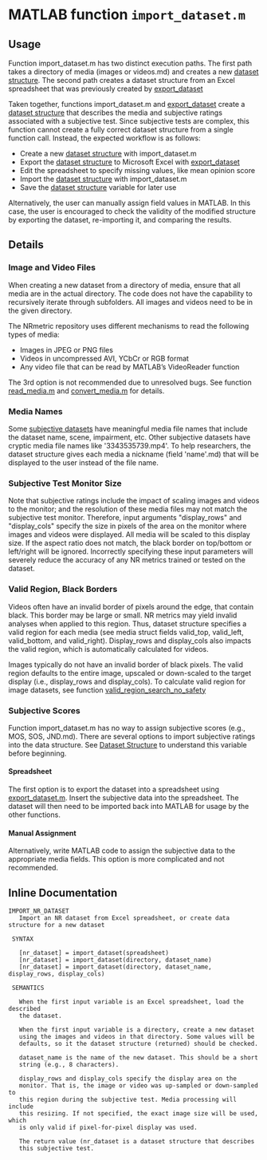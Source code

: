 # MATLAB function `import_dataset.m`

## Usage

Function import_dataset.m has two distinct execution paths. 
The first path takes a directory of media (images or videos.md) and creates a new [dataset structure](DatasetStructure.md). 
The second path creates a dataset structure from an Excel spreadsheet that was previously created by [export_dataset](ExportDataset.md) 

Taken together, functions import_dataset.m and [export_dataset](ExportDataset.md) create a [dataset structure](DatasetStructure.md) that describes the media and subjective ratings associated with a subjective test. Since subjective tests are complex, this function cannot create a fully correct dataset structure from a single function call. Instead, the expected workflow is as follows:
* Create a new [dataset structure](DatasetStructure.md) with import_dataset.m
* Export the [dataset structure](DatasetStructure.md) to Microsoft Excel with [export_dataset](ExportDataset.md)
* Edit the spreadsheet to specify missing values, like mean opinion score
* Import the [dataset structure](DatasetStructure.md) with import_dataset.m
* Save the [dataset structure](DatasetStructure.md) variable for later use 

Alternatively, the user can manually assign field values in MATLAB. In this case, the user is encouraged to check the validity of the modified structure by exporting the dataset, re-importing it, and comparing the results. 

## Details
### Image and Video Files
When creating a new dataset from a directory of media, ensure that all media are in the actual directory. The code does not have the capability to recursively iterate through subfolders. All images and videos need to be in the given directory. 

The NRmetric repository uses different mechanisms to read the following types of media: 
* Images in JPEG or PNG files
* Videos in uncompressed AVI, YCbCr or RGB format
* Any video file that can be read by MATLAB’s VideoReader function 

The 3rd option is not recommended due to unresolved bugs. See function [read_media.m](ReadMedia.md) and [convert_media.m](ConvertMedia.md) for details.

### Media Names

Some [subjective datasets](SubjectiveDatasets.md) have meaningful media file names that include the dataset name, scene, impairment, etc. Other subjective datasets have cryptic media file names like '3343535739.mp4'. To help researchers, the dataset structure gives each media a nickname (field 'name'.md) that will be displayed to the user instead of the file name. 

### Subjective Test Monitor Size 
Note that subjective ratings include the impact of scaling images and videos to the monitor; and
the resolution of these media files may not match the subjective test monitor.
Therefore, input arguments "display_rows" and "display_cols" specify the size in pixels of the area on the monitor where images and videos were displayed. 
All media will be scaled to this display size. If the aspect ratio does not match, the black border on top/bottom or left/right will be ignored. 
Incorrectly specifying these input parameters will severely reduce the accuracy of any NR metrics trained or tested on the dataset. 

### Valid Region, Black Borders
Videos often have an invalid border of pixels around the edge, that contain black. This border may be large or small. 
NR metrics may yield invalid analyses when applied to this region. 
Thus, dataset structure specifies a valid region for each media (see media struct fields valid_top, valid_left, valid_bottom, and valid_right).
Display_rows and display_cols also impacts the valid region, which is automatically calculated for videos.

Images typically do not have an invalid border of black pixels. The valid region defaults to the entire image, upscaled or down-scaled to the target display (i.e., display_rows and display_cols).
To calculate valid region for image datasets, see function [valid_region_search_no_safety](ValidRegionSearchNoSafety.md)

### Subjective Scores

Function import_dataset.m has no way to assign subjective scores (e.g., MOS, SOS, JND.md). There are several options to import subjective ratings into the data structure. See [Dataset Structure](DatasetStructure.md) to understand this variable before beginning.  

#### Spreadsheet

The first option is to export the dataset into a spreadsheet using [export_dataset.m](ExportDataset.md). Insert the subjective data into the spreadsheet. The dataset will then need to be imported back into MATLAB for usage by the other functions.

#### Manual Assignment

Alternatively, write MATLAB code to assign the subjective data to the appropriate media fields. This option is more complicated and not recommended.

## Inline Documentation
```text
IMPORT_NR_DATASET
   Import an NR dataset from Excel spreadsheet, or create data structure for a new dataset

 SYNTAX

   [nr_dataset] = import_dataset(spreadsheet) 
   [nr_dataset] = import_dataset(directory, dataset_name)
   [nr_dataset] = import_dataset(directory, dataset_name, display_rows, display_cols)

 SEMANTICS

   When the first input variable is an Excel spreadsheet, load the described
   the dataset.  

   When the first input variable is a directory, create a new dataset 
   using the images and videos in that directory. Some values will be
   defaults, so it the dataset structure (returned) should be checked. 

   dataset_name is the name of the new dataset. This should be a short
   string (e.g., 8 characters).

   display_rows and display_cols specify the display area on the
   monitor. That is, the image or video was up-sampled or down-sampled to
   this region during the subjective test. Media processing will include
   this resizing. If not specified, the exact image size will be used, which
   is only valid if pixel-for-pixel display was used. 

   The return value (nr_dataset is a dataset structure that describes
   this subjective test.
```
